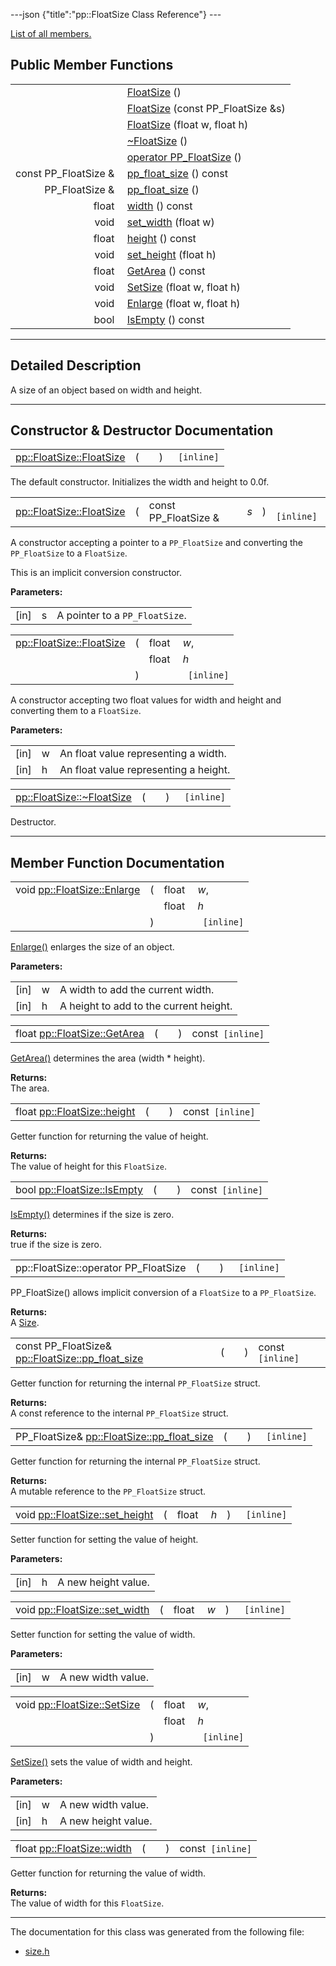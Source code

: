 ---json {"title":"pp::FloatSize Class Reference"} ---

[List of all members.](/docs/native-client/pepper_beta/cpp/classpp_1_1_float_size-members/)

Public Member Functions
-----------------------

<table><tbody><tr class="odd"><td style="text-align: right;"> </td><td><a href="/docs/native-client/pepper_beta/cpp/classpp_1_1_float_size#a91414423a7cbbf8351411068bf421dd0" class="el">FloatSize</a> ()</td></tr><tr class="even"><td style="text-align: right;"> </td><td><a href="/docs/native-client/pepper_beta/cpp/classpp_1_1_float_size#aa0e0d4226243d988ae0b3deda568b4aa" class="el">FloatSize</a> (const PP_FloatSize &amp;s)</td></tr><tr class="odd"><td style="text-align: right;"> </td><td><a href="/docs/native-client/pepper_beta/cpp/classpp_1_1_float_size#a9c220e08fee17fc94c0f4be986dced9f" class="el">FloatSize</a> (float w, float h)</td></tr><tr class="even"><td style="text-align: right;"> </td><td><a href="/docs/native-client/pepper_beta/cpp/classpp_1_1_float_size#aa84f34b811eaa0d1df9df3e45ffcad62" class="el">~FloatSize</a> ()</td></tr><tr class="odd"><td style="text-align: right;"> </td><td><a href="/docs/native-client/pepper_beta/cpp/classpp_1_1_float_size#afb9299a590c01b087093f6ed92851e34" class="el">operator PP_FloatSize</a> ()</td></tr><tr class="even"><td style="text-align: right;">const PP_FloatSize &amp; </td><td><a href="/docs/native-client/pepper_beta/cpp/classpp_1_1_float_size#a7b6927a68a34300dd387e1c1a88f1ba1" class="el">pp_float_size</a> () const</td></tr><tr class="odd"><td style="text-align: right;">PP_FloatSize &amp; </td><td><a href="/docs/native-client/pepper_beta/cpp/classpp_1_1_float_size#ad498f68d6cdef2b82d36e86186b0dea8" class="el">pp_float_size</a> ()</td></tr><tr class="even"><td style="text-align: right;">float </td><td><a href="/docs/native-client/pepper_beta/cpp/classpp_1_1_float_size#a0d6da88f00641c03bac5719e70120f60" class="el">width</a> () const</td></tr><tr class="odd"><td style="text-align: right;">void </td><td><a href="/docs/native-client/pepper_beta/cpp/classpp_1_1_float_size#a1ba0848cf46407dbd38faae98066d19b" class="el">set_width</a> (float w)</td></tr><tr class="even"><td style="text-align: right;">float </td><td><a href="/docs/native-client/pepper_beta/cpp/classpp_1_1_float_size#a50b992d924016a21b105eb4188498fb5" class="el">height</a> () const</td></tr><tr class="odd"><td style="text-align: right;">void </td><td><a href="/docs/native-client/pepper_beta/cpp/classpp_1_1_float_size#ae97846a7d14b1c512908672277ea651c" class="el">set_height</a> (float h)</td></tr><tr class="even"><td style="text-align: right;">float </td><td><a href="/docs/native-client/pepper_beta/cpp/classpp_1_1_float_size#af853066f332b80b810be32f1b8a53088" class="el">GetArea</a> () const</td></tr><tr class="odd"><td style="text-align: right;">void </td><td><a href="/docs/native-client/pepper_beta/cpp/classpp_1_1_float_size#add235ac4ae08be3c14b3a0033e97b470" class="el">SetSize</a> (float w, float h)</td></tr><tr class="even"><td style="text-align: right;">void </td><td><a href="/docs/native-client/pepper_beta/cpp/classpp_1_1_float_size#a080710fed6678c639b1a894e88734fb6" class="el">Enlarge</a> (float w, float h)</td></tr><tr class="odd"><td style="text-align: right;">bool </td><td><a href="/docs/native-client/pepper_beta/cpp/classpp_1_1_float_size#a0528086304774d3024798a42ec559e79" class="el">IsEmpty</a> () const</td></tr></tbody></table>

------------------------------------------------------------------------

<span id="details" class="anchor" style="margin: 0;"></span>

Detailed Description
--------------------

A size of an object based on width and height.

------------------------------------------------------------------------

Constructor & Destructor Documentation
--------------------------------------

<span id="a91414423a7cbbf8351411068bf421dd0" class="anchor" style="margin: 0;"></span>

<table><tbody><tr class="odd"><td><a href="/docs/native-client/pepper_beta/cpp/classpp_1_1_float_size#a91414423a7cbbf8351411068bf421dd0" class="el">pp::FloatSize::FloatSize</a></td><td>(</td><td></td><td>)</td><td><code> [inline]</code></td></tr></tbody></table>

The default constructor. Initializes the width and height to 0.0f.

<span id="aa0e0d4226243d988ae0b3deda568b4aa" class="anchor" style="margin: 0;"></span>

<table><tbody><tr class="odd"><td><a href="/docs/native-client/pepper_beta/cpp/classpp_1_1_float_size#a91414423a7cbbf8351411068bf421dd0" class="el">pp::FloatSize::FloatSize</a></td><td>(</td><td>const PP_FloatSize &amp; </td><td><em>s</em></td><td>)</td><td><code> [inline]</code></td></tr></tbody></table>

A constructor accepting a pointer to a `PP_FloatSize` and converting the `PP_FloatSize` to a `FloatSize`.

This is an implicit conversion constructor.

**Parameters:**  
<table><tbody><tr class="odd"><td>[in]</td><td>s</td><td>A pointer to a <code>PP_FloatSize</code>.</td></tr></tbody></table>

<span id="a9c220e08fee17fc94c0f4be986dced9f" class="anchor" style="margin: 0;"></span>

<table><tbody><tr class="odd"><td><a href="/docs/native-client/pepper_beta/cpp/classpp_1_1_float_size#a91414423a7cbbf8351411068bf421dd0" class="el">pp::FloatSize::FloatSize</a></td><td>(</td><td>float </td><td><em>w</em>,</td></tr><tr class="even"><td></td><td></td><td>float </td><td><em>h</em> </td></tr><tr class="odd"><td></td><td>)</td><td></td><td><code> [inline]</code></td></tr></tbody></table>

A constructor accepting two float values for width and height and converting them to a `FloatSize`.

**Parameters:**  
<table><tbody><tr class="odd"><td>[in]</td><td>w</td><td>An float value representing a width.</td></tr><tr class="even"><td>[in]</td><td>h</td><td>An float value representing a height.</td></tr></tbody></table>

<span id="aa84f34b811eaa0d1df9df3e45ffcad62" class="anchor" style="margin: 0;"></span>

<table><tbody><tr class="odd"><td><a href="/docs/native-client/pepper_beta/cpp/classpp_1_1_float_size#aa84f34b811eaa0d1df9df3e45ffcad62" class="el">pp::FloatSize::~FloatSize</a></td><td>(</td><td></td><td>)</td><td><code> [inline]</code></td></tr></tbody></table>

Destructor.

------------------------------------------------------------------------

Member Function Documentation
-----------------------------

<span id="a080710fed6678c639b1a894e88734fb6" class="anchor" style="margin: 0;"></span>

<table><tbody><tr class="odd"><td>void <a href="/docs/native-client/pepper_beta/cpp/classpp_1_1_float_size#a080710fed6678c639b1a894e88734fb6" class="el">pp::FloatSize::Enlarge</a></td><td>(</td><td>float </td><td><em>w</em>,</td></tr><tr class="even"><td></td><td></td><td>float </td><td><em>h</em> </td></tr><tr class="odd"><td></td><td>)</td><td></td><td><code> [inline]</code></td></tr></tbody></table>

<a href="/docs/native-client/pepper_beta/cpp/classpp_1_1_float_size#a080710fed6678c639b1a894e88734fb6" class="el" title="Enlarge() enlarges the size of an object.">Enlarge()</a> enlarges the size of an object.

**Parameters:**  
<table><tbody><tr class="odd"><td>[in]</td><td>w</td><td>A width to add the current width.</td></tr><tr class="even"><td>[in]</td><td>h</td><td>A height to add to the current height.</td></tr></tbody></table>

<span id="af853066f332b80b810be32f1b8a53088" class="anchor" style="margin: 0;"></span>

<table><tbody><tr class="odd"><td>float <a href="/docs/native-client/pepper_beta/cpp/classpp_1_1_float_size#af853066f332b80b810be32f1b8a53088" class="el">pp::FloatSize::GetArea</a></td><td>(</td><td></td><td>)</td><td>const<code> [inline]</code></td></tr></tbody></table>

<a href="/docs/native-client/pepper_beta/cpp/classpp_1_1_float_size#af853066f332b80b810be32f1b8a53088" class="el" title="GetArea() determines the area (width * height).">GetArea()</a> determines the area (width \* height).

**Returns:**  
The area.

<span id="a50b992d924016a21b105eb4188498fb5" class="anchor" style="margin: 0;"></span>

<table><tbody><tr class="odd"><td>float <a href="/docs/native-client/pepper_beta/cpp/classpp_1_1_float_size#a50b992d924016a21b105eb4188498fb5" class="el">pp::FloatSize::height</a></td><td>(</td><td></td><td>)</td><td>const<code> [inline]</code></td></tr></tbody></table>

Getter function for returning the value of height.

**Returns:**  
The value of height for this `FloatSize`.

<span id="a0528086304774d3024798a42ec559e79" class="anchor" style="margin: 0;"></span>

<table><tbody><tr class="odd"><td>bool <a href="/docs/native-client/pepper_beta/cpp/classpp_1_1_float_size#a0528086304774d3024798a42ec559e79" class="el">pp::FloatSize::IsEmpty</a></td><td>(</td><td></td><td>)</td><td>const<code> [inline]</code></td></tr></tbody></table>

<a href="/docs/native-client/pepper_beta/cpp/classpp_1_1_float_size#a0528086304774d3024798a42ec559e79" class="el" title="IsEmpty() determines if the size is zero.">IsEmpty()</a> determines if the size is zero.

**Returns:**  
true if the size is zero.

<span id="afb9299a590c01b087093f6ed92851e34" class="anchor" style="margin: 0;"></span>

<table><tbody><tr class="odd"><td>pp::FloatSize::operator PP_FloatSize</td><td>(</td><td></td><td>)</td><td><code> [inline]</code></td></tr></tbody></table>

PP\_FloatSize() allows implicit conversion of a `FloatSize` to a `PP_FloatSize`.

**Returns:**  
A <a href="/docs/native-client/pepper_beta/cpp/classpp_1_1_size/" class="el" title="A size of an object based on width and height.">Size</a>.

<span id="a7b6927a68a34300dd387e1c1a88f1ba1" class="anchor" style="margin: 0;"></span>

<table><tbody><tr class="odd"><td>const PP_FloatSize&amp; <a href="/docs/native-client/pepper_beta/cpp/classpp_1_1_float_size#a7b6927a68a34300dd387e1c1a88f1ba1" class="el">pp::FloatSize::pp_float_size</a></td><td>(</td><td></td><td>)</td><td>const<code> [inline]</code></td></tr></tbody></table>

Getter function for returning the internal `PP_FloatSize` struct.

**Returns:**  
A const reference to the internal `PP_FloatSize` struct.

<span id="ad498f68d6cdef2b82d36e86186b0dea8" class="anchor" style="margin: 0;"></span>

<table><tbody><tr class="odd"><td>PP_FloatSize&amp; <a href="/docs/native-client/pepper_beta/cpp/classpp_1_1_float_size#a7b6927a68a34300dd387e1c1a88f1ba1" class="el">pp::FloatSize::pp_float_size</a></td><td>(</td><td></td><td>)</td><td><code> [inline]</code></td></tr></tbody></table>

Getter function for returning the internal `PP_FloatSize` struct.

**Returns:**  
A mutable reference to the `PP_FloatSize` struct.

<span id="ae97846a7d14b1c512908672277ea651c" class="anchor" style="margin: 0;"></span>

<table><tbody><tr class="odd"><td>void <a href="/docs/native-client/pepper_beta/cpp/classpp_1_1_float_size#ae97846a7d14b1c512908672277ea651c" class="el">pp::FloatSize::set_height</a></td><td>(</td><td>float </td><td><em>h</em></td><td>)</td><td><code> [inline]</code></td></tr></tbody></table>

Setter function for setting the value of height.

**Parameters:**  
<table><tbody><tr class="odd"><td>[in]</td><td>h</td><td>A new height value.</td></tr></tbody></table>

<span id="a1ba0848cf46407dbd38faae98066d19b" class="anchor" style="margin: 0;"></span>

<table><tbody><tr class="odd"><td>void <a href="/docs/native-client/pepper_beta/cpp/classpp_1_1_float_size#a1ba0848cf46407dbd38faae98066d19b" class="el">pp::FloatSize::set_width</a></td><td>(</td><td>float </td><td><em>w</em></td><td>)</td><td><code> [inline]</code></td></tr></tbody></table>

Setter function for setting the value of width.

**Parameters:**  
<table><tbody><tr class="odd"><td>[in]</td><td>w</td><td>A new width value.</td></tr></tbody></table>

<span id="add235ac4ae08be3c14b3a0033e97b470" class="anchor" style="margin: 0;"></span>

<table><tbody><tr class="odd"><td>void <a href="/docs/native-client/pepper_beta/cpp/classpp_1_1_float_size#add235ac4ae08be3c14b3a0033e97b470" class="el">pp::FloatSize::SetSize</a></td><td>(</td><td>float </td><td><em>w</em>,</td></tr><tr class="even"><td></td><td></td><td>float </td><td><em>h</em> </td></tr><tr class="odd"><td></td><td>)</td><td></td><td><code> [inline]</code></td></tr></tbody></table>

<a href="/docs/native-client/pepper_beta/cpp/classpp_1_1_float_size#add235ac4ae08be3c14b3a0033e97b470" class="el" title="SetSize() sets the value of width and height.">SetSize()</a> sets the value of width and height.

**Parameters:**  
<table><tbody><tr class="odd"><td>[in]</td><td>w</td><td>A new width value.</td></tr><tr class="even"><td>[in]</td><td>h</td><td>A new height value.</td></tr></tbody></table>

<span id="a0d6da88f00641c03bac5719e70120f60" class="anchor" style="margin: 0;"></span>

<table><tbody><tr class="odd"><td>float <a href="/docs/native-client/pepper_beta/cpp/classpp_1_1_float_size#a0d6da88f00641c03bac5719e70120f60" class="el">pp::FloatSize::width</a></td><td>(</td><td></td><td>)</td><td>const<code> [inline]</code></td></tr></tbody></table>

Getter function for returning the value of width.

**Returns:**  
The value of width for this `FloatSize`.

------------------------------------------------------------------------

The documentation for this class was generated from the following file:

-   <a href="/docs/native-client/pepper_beta/cpp/size_8h/" class="el">size.h</a>
